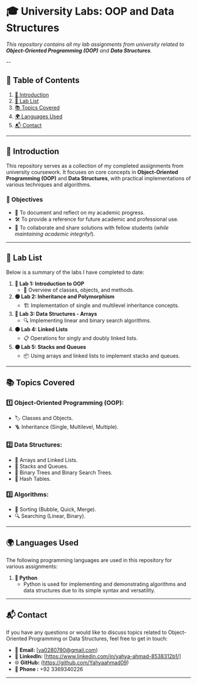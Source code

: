 # **🎓 University Labs: OOP and Data Structures**  
_This repository contains all my lab assignments from university related to **Object-Oriented Programming (OOP)** and **Data Structures**._  

--

## **📑 Table of Contents**  
1. [📘 Introduction](#📘-introduction)  
2. [📝 Lab List](#📝-lab-list)  
3. [📚 Topics Covered](#📚-topics-covered)  
4. [🌍 Languages Used](#🌍-languages-used)  
5. [📬 Contact](#📬-contact)

---

## **📘 Introduction**  
This repository serves as a collection of my completed assignments from university coursework. It focuses on core concepts in **Object-Oriented Programming (OOP)** and **Data Structures**, with practical implementations of various techniques and algorithms.

### **🎯 Objectives**  
- 📖 To document and reflect on my academic progress.  
- 🛠️ To provide a reference for future academic and professional use.  
- 🤝 To collaborate and share solutions with fellow students (_while maintaining academic integrity!_).

---

## **📝 Lab List**  
Below is a summary of the labs I have completed to date:  

1. **🔵 Lab 1: Introduction to OOP**  
   - 🚀 Overview of classes, objects, and methods.  
2. **🟢 Lab 2: Inheritance and Polymorphism**  
   - 🏗️ Implementation of single and multilevel inheritance concepts.  
3. **🔴 Lab 3: Data Structures - Arrays**  
   - 🔍 Implementing linear and binary search algorithms.  
4. **🟠 Lab 4: Linked Lists**  
   - 📋 Operations for singly and doubly linked lists.  
5. **🟡 Lab 5: Stacks and Queues**  
   - 📦 Using arrays and linked lists to implement stacks and queues.  


---

## **📚 Topics Covered**  
### **1️⃣ Object-Oriented Programming (OOP):**  
- 🏷️ Classes and Objects.  
- 🪜 Inheritance (Single, Multilevel, Multiple).  

### **2️⃣ Data Structures:**  
- 📂 Arrays and Linked Lists.  
- 📐 Stacks and Queues.  
- 🌳 Binary Trees and Binary Search Trees.  
- 🧩 Hash Tables.  

### **3️⃣ Algorithms:**  
- 🔄 Sorting (Bubble, Quick, Merge).  
- 🔍 Searching (Linear, Binary).  

---

## **🌍 Languages Used**  
The following programming languages are used in this repository for various assignments:  

1. **🐍 Python**  
   - Python is used for implementing and demonstrating algorithms and data structures due to its simple syntax and versatility.

---

## **📬 Contact**  
If you have any questions or would like to discuss topics related to Object-Oriented Programming or Data Structures, feel free to get in touch:

- 📧 **Email:** [ya0280780@gmail.com)  
- 💼 **LinkedIn:** [https://www.linkedin.com/in/yahya-ahmad-8538312b1/]  
- 🌐 **GitHub:** (https://github.com/Yahyaahmad09)  
- 📱 **Phone :** +92 3369340226 

---

